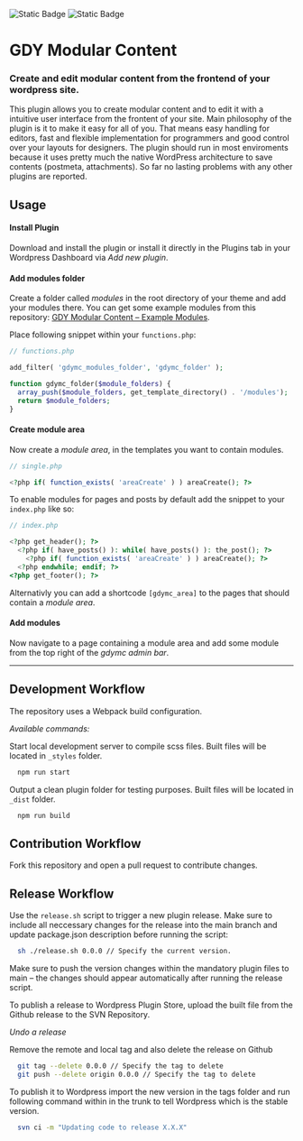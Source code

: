 ![Static Badge](https://img.shields.io/badge/Stable-0.9.984-green)
![Static Badge](https://img.shields.io/badge/Wordpress-6.8.2-blue)

# GDY Modular Content

### Create and edit modular content from the frontend of your wordpress site.

This plugin allows you to create modular content and to edit it with a intuitive user interface from the frontent of your site. Main philosophy of the plugin is it to make it easy for all of you. That means easy handling for editors, fast and flexible implementation for programmers and good control over your layouts for designers. The plugin should run in most enviroments because it uses pretty much the native WordPress architecture to save contents (postmeta, attachments). So far no lasting problems with any other plugins are reported.

## Usage

#### Install Plugin

Download and install the plugin or install it directly in the Plugins tab in your Wordpress Dashboard via *Add new plugin*.

#### Add modules folder

Create a folder called *modules* in the root directory of your theme and add your modules there. You can get some example modules from this repository: [GDY Modular Content – Example Modules](https://github.com/fouadvollmergut/gdymc-example-modules).

Place following snippet within your `functions.php`:

```php
// functions.php

add_filter( 'gdymc_modules_folder', 'gdymc_folder' );

function gdymc_folder($module_folders) {
  array_push($module_folders, get_template_directory() . '/modules');
  return $module_folders;
}
```

#### Create module area

Now create a *module area*, in the templates you want to contain modules.

```php
// single.php

<?php if( function_exists( 'areaCreate' ) ) areaCreate(); ?>
```

To enable modules for pages and posts by default add the snippet to your `index.php` like so:

```php
// index.php

<?php get_header(); ?>
  <?php if( have_posts() ): while( have_posts() ): the_post(); ?>
    <?php if( function_exists( 'areaCreate' ) ) areaCreate(); ?>
  <?php endwhile; endif; ?>
<?php get_footer(); ?>
```

Alternativly you can add a shortcode `[gdymc_area]` to the pages that should contain a *module area*.

#### Add modules

Now navigate to a page containing a module area and add some module from the top right of the *gdymc admin bar*.

---

## Development Workflow

The repository uses a Webpack build configuration.

*Available commands:*


Start local development server to compile scss files. Built files will be located in `_styles` folder.

```sh
  npm run start
```


Output a clean plugin folder for testing purposes. Built files will be located in `_dist` folder.

```sh
  npm run build
```


## Contribution Workflow

Fork this repository and open a pull request to contribute changes.


## Release Workflow

Use the `release.sh` script to trigger a new plugin release. Make sure to include all neccessary changes for the release into the main branch and update package.json description before running the script:

```sh
  sh ./release.sh 0.0.0 // Specify the current version.
```

Make sure to push the version changes within the mandatory plugin files to main – the changes should appear automatically after running the release script.

To publish a release to Wordpress Plugin Store, upload the built file from the Github release to the SVN Repository.

*Undo a release*

Remove the remote and local tag and also delete the release on Github

```sh
  git tag --delete 0.0.0 // Specify the tag to delete
  git push --delete origin 0.0.0 // Specify the tag to delete
```

To publish it to Wordpress import the new version in the tags folder and run following command within in the trunk to tell Wordpress which is the stable version.

```sh
  svn ci -m "Updating code to release X.X.X"
```